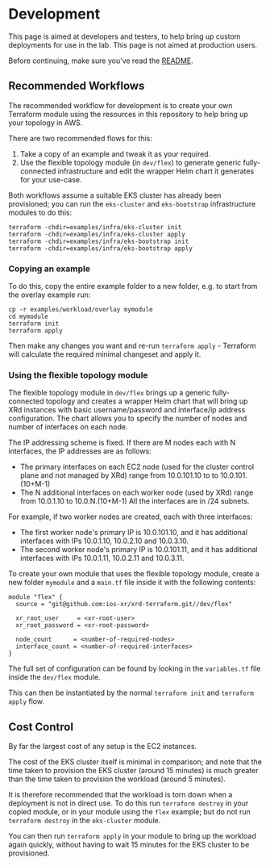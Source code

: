 # Development

This page is aimed at developers and testers, to help bring up custom
deployments for use in the lab. This page is not aimed at production users.

Before continuing, make sure you've read the [README](README.md).

## Recommended Workflows

The recommended workflow for development is to create your own Terraform
module using the resources in this repository to help bring up your
topology in AWS.

There are two recommended flows for this:
  1. Take a copy of an example and tweak it as your required.
  2. Use the flexible topology module (in `dev/flex`) to generate
     generic fully-connected infrastructure and edit the wrapper Helm
     chart it generates for your use-case.

Both workflows assume a suitable EKS cluster has already been provisioned; you
can run the `eks-cluster` and `eks-bootstrap` infrastructure modules to do
this:

```
terraform -chdir=examples/infra/eks-cluster init
terraform -chdir=examples/infra/eks-cluster apply
terraform -chdir=examples/infra/eks-bootstrap init
terraform -chdir=examples/infra/eks-bootstrap apply
```

### Copying an example

To do this, copy the entire example folder to a new folder, e.g. to start
from the overlay example run:

```
cp -r examples/workload/overlay mymodule
cd mymodule
terraform init
terraform apply
```

Then make any changes you want and re-run `terraform apply` - Terraform
will calculate the required minimal changeset and apply it.

### Using the flexible topology module

The flexible topology module in `dev/flex` brings up a generic fully-connected
topology and creates a wrapper Helm chart that will bring up XRd instances
with basic username/password and interface/ip address configuration. The
chart allows you to specify the number of nodes and number of
interfaces on each node.

The IP addressing scheme is fixed. If there are M nodes each with N
interfaces, the IP addresses are as follows:
  - The primary interfaces on each EC2 node (used for the cluster control
    plane and not managed by XRd) range from 10.0.101.10 to to 10.0.101.(10+M-1)
  - The N additional interfaces on each worker node (used by XRd) range
    from 10.0.1.10 to 10.0.N.(10+M-1)
All the interfaces are in /24 subnets.

For example, if two worker nodes are created, each with three interfaces:

  - The first worker node's primary IP is 10.0.101.10, and it has
    additional interfaces with IPs 10.0.1.10, 10.0.2.10 and 10.0.3.10.
  - The second worker node's primary IP is 10.0.101.11, and it has
    additional interfaces with IPs 10.0.1.11, 10.0.2.11 and 10.0.3.11.

To create your own module that uses the flexible topology module, create
a new folder `mymodule` and a `main.tf` file inside it with the following
contents:

```
module "flex" {
  source = "git@github.com:ios-xr/xrd-terraform.git//dev/flex"

  xr_root_user     = <xr-root-user>
  xr_root_password = <xr-root-password>

  node_count      = <number-of-required-nodes>
  interface_count = <number-of-required-interfaces>
}
```

The full set of configuration can be found by looking in the `variables.tf`
file inside the `dev/flex` module.

This can then be instantiated by the normal `terraform init` and
`terraform apply` flow.

## Cost Control

By far the largest cost of any setup is the EC2 instances.

The cost of the EKS cluster itself is minimal in comparison; and note that the
time taken to provision the EKS cluster (around 15 minutes) is much greater
than the time taken to provision the workload (around 5 minutes).

It is therefore recommended that the workload is torn down when a deployment is
not in direct use.  To do this run `terraform destroy` in your copied module,
or in your module using the `flex` example; but do not run `terraform destroy`
in the `eks-cluster` module.

You can then run `terraform apply` in your module to bring up the workload
again quickly, without having to wait 15 minutes for the EKS cluster to be
provisioned.
